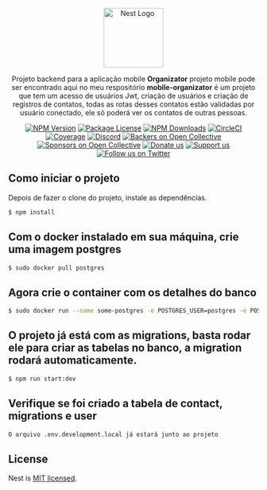 <p align="center">
  <a href="http://nestjs.com/" target="blank"><img src="https://nestjs.com/img/logo-small.svg" width="120" alt="Nest Logo" /></a>
</p>

[circleci-image]: https://img.shields.io/circleci/build/github/nestjs/nest/master?token=abc123def456
[circleci-url]: https://circleci.com/gh/nestjs/nest

  <p align="center">Projeto backend para a aplicação mobile <strong>Organizator</strong> projeto mobile pode ser encontrado aqui no meu respositório <strong>mobile-organizator</strong> é um projeto que tem um acesso de usuários Jwt, criação de usuários e criação de registros de contatos, todas as rotas desses contatos estão validadas por usuário conectado, ele só poderá ver os contatos de outras pessoas.</p>
    <p align="center">
<a href="https://www.npmjs.com/~nestjscore" target="_blank"><img src="https://img.shields.io/npm/v/@nestjs/core.svg" alt="NPM Version" /></a>
<a href="https://www.npmjs.com/~nestjscore" target="_blank"><img src="https://img.shields.io/npm/l/@nestjs/core.svg" alt="Package License" /></a>
<a href="https://www.npmjs.com/~nestjscore" target="_blank"><img src="https://img.shields.io/npm/dm/@nestjs/common.svg" alt="NPM Downloads" /></a>
<a href="https://circleci.com/gh/nestjs/nest" target="_blank"><img src="https://img.shields.io/circleci/build/github/nestjs/nest/master" alt="CircleCI" /></a>
<a href="https://coveralls.io/github/nestjs/nest?branch=master" target="_blank"><img src="https://coveralls.io/repos/github/nestjs/nest/badge.svg?branch=master#9" alt="Coverage" /></a>
<a href="https://discord.gg/G7Qnnhy" target="_blank"><img src="https://img.shields.io/badge/discord-online-brightgreen.svg" alt="Discord"/></a>
<a href="https://opencollective.com/nest#backer" target="_blank"><img src="https://opencollective.com/nest/backers/badge.svg" alt="Backers on Open Collective" /></a>
<a href="https://opencollective.com/nest#sponsor" target="_blank"><img src="https://opencollective.com/nest/sponsors/badge.svg" alt="Sponsors on Open Collective" /></a>
  <a href="https://paypal.me/kamilmysliwiec" target="_blank"><img src="https://img.shields.io/badge/Donate-PayPal-ff3f59.svg" alt="Donate us"/></a>
    <a href="https://opencollective.com/nest#sponsor"  target="_blank"><img src="https://img.shields.io/badge/Support%20us-Open%20Collective-41B883.svg" alt="Support us"></a>
  <a href="https://twitter.com/nestframework" target="_blank"><img src="https://img.shields.io/twitter/follow/nestframework.svg?style=social&label=Follow" alt="Follow us on Twitter"></a>
</p>

## Como iniciar o projeto

Depois de fazer o clone do projeto, instale as dependências.

```bash
$ npm install
```

## Com o docker instalado em sua máquina, crie uma imagem postgres

```bash
$ sudo docker pull postgres
```

## Agora crie o container com os detalhes do banco

```bash
$ sudo docker run --name some-postgres -e POSTGRES_USER=postgres -e POSTGRES_PASSWORD=123456 -e POSTGRES_DB=contacts_db -p 5432:5432 -d postgres
```

## O projeto já está com as migrations, basta rodar ele para criar as tabelas no banco, a migration rodará automaticamente.

```bash
$ npm run start:dev
```

## Verifique se foi criado a tabela de contact, migrations e user

```bash
O arquivo .env.development.local já estará junto ao projeto
```

## License

Nest is [MIT licensed](https://github.com/nestjs/nest/blob/master/LICENSE).
